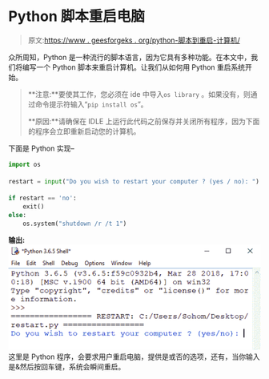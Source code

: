 # Python 脚本重启电脑

> 原文:[https://www . geesforgeks . org/python-脚本到重启-计算机/](https://www.geeksforgeeks.org/python-script-to-restart-computer/)

众所周知，Python 是一种流行的脚本语言，因为它具有多种功能。在本文中，我们将编写一个 Python 脚本来重启计算机。让我们从如何用 Python 重启系统开始。

> **注意:**要使其工作，您必须在 ide 中导入`os library` 。如果没有，则通过命令提示符输入“`pip install os`”。
> 
> **原因:**请确保在 IDLE 上运行此代码之前保存并关闭所有程序，因为下面的程序会立即重新启动您的计算机。

下面是 Python 实现–

```py
import os

restart = input("Do you wish to restart your computer ? (yes / no): ")

if restart == 'no':
    exit()
else:
    os.system("shutdown /r /t 1")
```

**输出:**
![Restart](img/29543cba128a2409fd527edc87eadfbc.png)
这里是 Python 程序，会要求用户重启电脑，提供是或否的选项，还有，当你输入是&然后按回车键，系统会瞬间重启。
